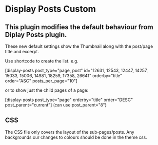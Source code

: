 # Display Posts Custom

## This plugin modifies the default behaviour from Diplay Posts plugin.

These new default settings show the Thumbnail along with the post/page title and excerpt.

Use shortcode to create the list.  e.g. 

[display-posts post_type="page, post" id="12631, 12543, 12447, 14257, 15033, 15006, 14981, 18259, 17358, 26641" orderby="title" order="ASC" posts_per_page="10"]

or to show just the child pages of a page:

[display-posts post_type="page" orderby="title" order="DESC" post_parent="current"] (can use post_parent="8")

## CSS

The CSS file only covers the layout of the sub-pages/posts.  Any backgrounds our changes to colours should be done in the theme css.